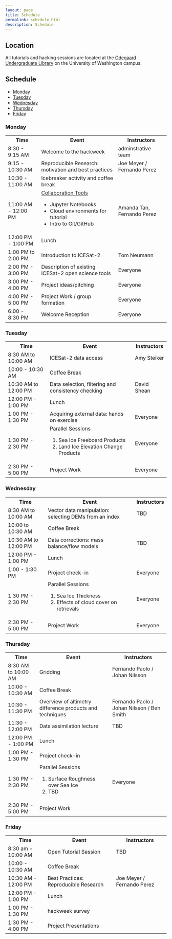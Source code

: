 ```yaml
---
layout: page
title: Schedule
permalink: schedule.html
description: Schedule
---
```


## Location

All tutorials and hacking sessions are located at the <a href="https://www.google.com/maps/place/Odegaard+Undergraduate+Library/@47.6564842,-122.3125576,17z/data=!3m1!4b1!4m5!3m4!1s0x549014f329bffff7:0x6efe7422cf2f2f93!8m2!3d47.6564806!4d-122.3103636">Odegaard Undergraduate Library</a> on the University of Washington campus.

<!---
## Pre-event tutorial

Please work through this <a href ="https://icesat-2hackweek.github.io/preliminary/">Preliminary tutorial</a> in advance of this event!

--->

## Schedule

- [Monday](#monday)
- [Tuesday](#tuesday)
- [Wednesday](#wednesday)
- [Thursday](#thursday)
- [Friday](#friday)

### Monday

<table>
<tbody>
<tr>
<th>Time</th>
<th>Event</th>
<th>Instructors</th>
</tr>

<tr>

<td>8:30 - 9:15 AM</td>
<td>Welcome to the hackweek</td>
<td>adminstrative team </td>
</tr>

<tr>
<td>9:15 - 10:30 AM </td>
<td>Reproducible Research: motivation and best practices</td>
<td> Joe Meyer / Fernando Perez </td>
</tr>

<tr>
<td>10:30 - 11:00 AM</td>
<td>Icebreaker activity and coffee break</td>
<td></td>
</tr>

<tr>
<td> 11:00 AM - 12:00 PM</td>
<td><a href="https://geohackweek.github.io/datasharing/">Collaboration Tools</a>
<ul>
    <li>Jupyter Notebooks</li>
    <li>Cloud environments for tutorial</li>
    <li>Intro to Git/GitHub</li>
</ul>
</td>
<td>Amanda Tan, Fernando Perez</td>
</tr>

<tr>
<td>12:00 PM - 1:00 PM</td>
<td>Lunch</td>
<td></td>
</tr>

<tr>
<td>1:00 PM to 2:00 PM</td>
<td>
Introduction to ICESat-2
</td>
<td>Tom Neumann</td>
</tr>

<tr>
<td>2:00 PM - 3:00 PM</td>
<td>Description of existing ICESat-2 open science tools</td>
<td>Everyone</td>
</tr>
<tr>

<tr>
<td>3:00 PM - 4:00 PM </td>
<td>Project ideas/pitching</td>
<td>Everyone</td>
</tr>

<tr>
<td>4:00 PM - 5:00 PM</td>
<td>Project Work / group formation </td>
<td>Everyone</td>
</tr>

<tr>
<td>6:00 - 8:30 PM</td>
<td>Welcome Reception</td>
<td>Everyone</td>
</tr>

</tbody>
</table>

### Tuesday

<table>
<tbody>
<tr>
<th>Time</th>
<th>Event</th>
<th>Instructors</th>
</tr>

<tr>
<td>8:30 AM to 10:00 AM</td>
<td>ICESat-2 data access</td>
<td>Amy Steiker</td>
</tr>

<tr>
<td>10:00 - 10:30 AM</td>
<td>Coffee Break</td>
<td></td>
</tr>

<tr>
<td>10:30 AM to 12:00 PM</td>
<td>Data selection, filtering and consistency checking</td>
<td>David Shean</td>
</tr>

<tr>
<td>12:00 PM - 1:00 PM</td>
<td>Lunch</td>
<td></td>
</tr>

<tr>
<td>1:00 PM - 1:30 PM</td>
<td>Acquiring external data: hands on exercise</td>
<td>Everyone</td>
</tr>


<tr>
<td>1:30 PM - 2:30 PM</td>
<td>Parallel Sessions
<ol>
<li>Sea Ice Freeboard Products</li>
<li>Land Ice Elevation Change Products</li>
</ol>
</td>
<td>Everyone</td>
</tr>

<tr>
<td>2:30 PM - 5:00 PM</td>
<td>Project Work</td>
<td>Everyone</td>
</tr>

</tbody>

</table>

### Wednesday

<table>
<tbody>
<tr>
<th>Time</th>
<th>Event</th>
<th>Instructors</th>
</tr>

<tr>
<td> 8:30 AM to 10:00 AM</td>
<td> Vector data manipulation: selecting DEMs from an index </td>
<td> TBD  </td>
</tr>

<tr>
<td>10:00 to 10:30 AM</td>
<td>Coffee Break</td>
<td></td>
</tr>

<tr> 
<td> 10:30 AM to 12:00 PM </td>
<td>Data corrections: mass balance/flow models</td>
<td>TBD</td>
</tr>

<tr>
<td>12:00 PM - 1:00 PM</td>
<td>Lunch</td>
<td></td>
</tr>

<tr>
<td>1:00 - 1:30 PM</td>
<td>Project check-in  </td>
<td> Everyone </td>
</tr>

<tr>
<td>1:30 PM - 2:30 PM</td>
<td>Parallel Sessions
<ol>
<li>Sea Ice Thickness</li>
<li>Effects of cloud cover on retrievals</li>
</ol>
</td>
<td>Everyone</td>
</tr>

<tr>
<td>2:30 PM - 5:00 PM</td>
<td>Project Work</td>
<td>Everyone</td>
</tr>

</tbody>
</table>

### Thursday

<table>
<tbody>
<tr>
<th>Time</th>
<th>Event</th>
<th>Instructors</th>
</tr>

<tr>
<td>8:30 AM to 10:00 AM</td>
<td>Gridding</td>
<td>Fernando Paolo / Johan Nilsson</td>
</tr>

<tr>
<td>10:00 - 10:30 AM</td>
<td>Coffee Break</td>
<td></td>
</tr>

<tr>
<td>10:30 - 11:30 PM</td>
<td>Overview of altimetry difference products and techniques</td>
<td>Fernando Paolo / Johan Nilsson / Ben Smith </td>
</tr>

<tr>
<td>11:30 - 12:00 PM</td>
<td>Data assimilation lecture</td>
<td>TBD</td>
</tr>

<tr>
<td>12:00 PM - 1:00 PM</td>
<td>Lunch</td>
<td></td>
</tr>

<tr>
<td>1:00 PM - 1:30 PM</td>
<td>Project check-in</td>
<td></td>
</tr>

<tr>
<td>1:30 PM - 2:30 PM</td>
<td>Parallel Sessions
<ol>
<li>Surface Roughness over Sea Ice</li>
<li>TBD</li>
</ol>
</td>
<td>Everyone</td>
</tr>

<tr>
<td> 2:30 PM - 5:00 PM</td>
<td>Project Work</td>
<td> </td>
</tr>

</tbody>
</table>

### Friday

<table>
<tbody>
<tr>
<th>Time</th>
<th>Event</th>
<th>Instructors</th>
</tr>

<tr>
<td>8:30 am - 10:00 AM </td>
<td>Open Tutorial Session</td>
<td>TBD</td>
</tr>

<tr>
<td>10:00 - 10:30 AM</td>
<td>Coffee Break</td>
<td></td>
</tr>

<tr>
<td>10:30 AM - 12:00 PM </td>
<td>Best Practices: Reproducible Research</td>
<td> Joe Meyer / Fernando Perez </td>
</tr>

<tr>
<td>12:00 PM - 1:00 PM</td>
<td>Lunch</td>
<td></td>
</tr>

<tr>
<td>1:00 PM - 1:30 PM</td>
<td>hackweek survey</td>
<td></td>
</tr>

<tr>
<td>1:30 PM - 4:00 PM</td>
<td>Project Presentations</td>
<td></td>
</tr>

</tbody>
</table>


